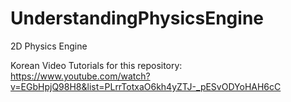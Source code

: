 # UnderstandingPhysicsEngine
2D Physics Engine

Korean Video Tutorials for this repository:<br>
https://www.youtube.com/watch?v=EGbHpjQ98H8&list=PLrrTotxaO6kh4yZTJ-_pESvODYoHAH6cC<br>